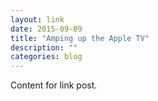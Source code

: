 ```yaml
---
layout: link
date: 2015-09-09
title: "Amping up the Apple TV"
description: ""
categories: blog
---
```


Content for link post.
